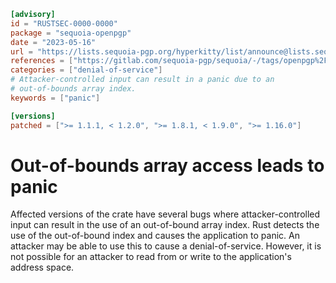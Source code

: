 ```toml
[advisory]
id = "RUSTSEC-0000-0000"
package = "sequoia-openpgp"
date = "2023-05-16"
url = "https://lists.sequoia-pgp.org/hyperkitty/list/announce@lists.sequoia-pgp.org/thread/SN2E3QRT4DMQ5JNEK6VIN6DJ5SH766DI/"
references = ["https://gitlab.com/sequoia-pgp/sequoia/-/tags/openpgp%2Fv1.16.0"]
categories = ["denial-of-service"]
# Attacker-controlled input can result in a panic due to an
# out-of-bounds array index.
keywords = ["panic"]

[versions]
patched = [">= 1.1.1, < 1.2.0", ">= 1.8.1, < 1.9.0", ">= 1.16.0"]
```

# Out-of-bounds array access leads to panic

Affected versions of the crate have several bugs where
attacker-controlled input can result in the use of an out-of-bound
array index.  Rust detects the use of the out-of-bound index and
causes the application to panic.  An attacker may be able to use this
to cause a denial-of-service.  However, it is not possible for an
attacker to read from or write to the application's address space.

